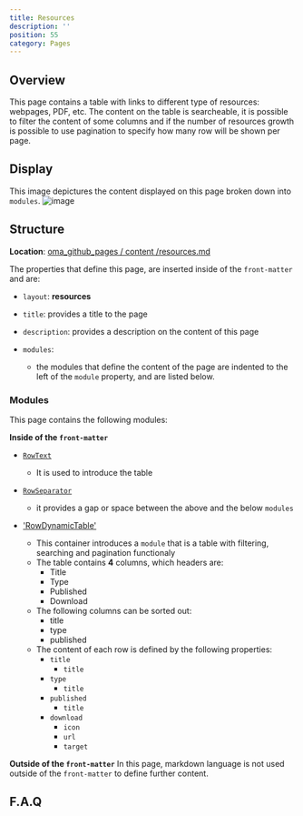 ```yaml
---
title: Resources
description: ''
position: 55
category: Pages
---
```

## Overview
This page contains a table with links to different type of resources: webpages, PDF, etc.
The content on the table is searcheable, it is possible to filter the content of some columns and if the number of resources growth is possible to use pagination to specify how many row will be shown per page.

## Display
This image depictures the content displayed on this page broken down into `modules`.
![image](https://user-images.githubusercontent.com/3258579/147797815-f0bd7b73-d18e-4975-b5f0-6498fa29c887.png)

## Structure
**Location**: [oma_github_pages / content /resources.md](https://raw.githubusercontent.com/OpenMobileAlliance/oma_github_pages/main/content/resources.md)

The properties that define this page, are inserted inside of the `front-matter` and are:

* `layout`: **resources**

* `title`:  provides a title to the page

* `description`: provides a description on the content of this page

* `modules`:
    * the modules that define the content of the page are indented to the left of the `module` property, and are listed below.

### Modules

This page contains the following modules:

**Inside of the `front-matter`**

* [`RowText`](https://raw.githubusercontent.com/OpenMobileAlliance/oma_github_pages/main/content/resources.md)
    * It is used to introduce the table

* [`RowSeparator`](https://raw.githubusercontent.com/OpenMobileAlliance/oma_github_pages/main/content/resources.md)
    * it provides a gap or space between the above and the below `modules`

* ['RowDynamicTable'](https://raw.githubusercontent.com/OpenMobileAlliance/oma_github_pages/main/content/resources.md)
  * This container introduces a `module` that is a table with filtering, searching and pagination functionaly
  * The table contains **4** columns, which headers are:
    * Title
    * Type
    * Published
    * Download
  * The following columns can be sorted out:
    * title
    * type
    * published
  * The content of each row is defined by the following properties:
    * `title`
        * `title`
    * `type`
        * `title`
    * `published`
        * `title`
    * `download`
        * `icon`
        * `url`
        * `target`


**Outside of the `front-matter`**
In this page, markdown language is not used outside of the `front-matter` to define further content.

## F.A.Q


